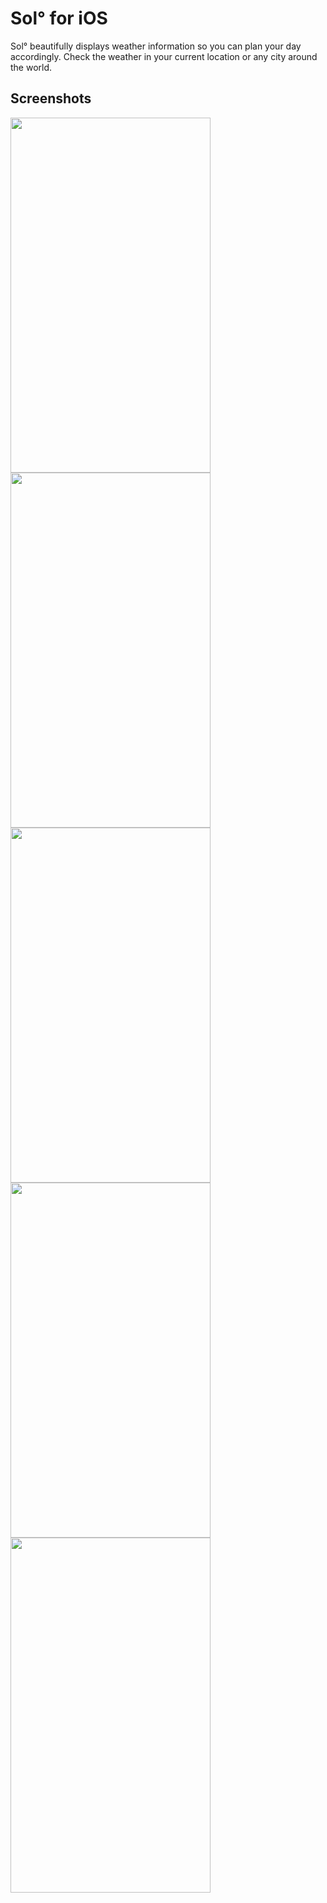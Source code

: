 Sol° for iOS
===

Sol° beautifully displays weather information so you can plan your day accordingly. 
Check the weather in your current location or any city around the world. 


Screenshots
---

<img src=http://www.cs.utexas.edu/~czaheri/img/1.png width=320 height=568>
<img src=http://www.cs.utexas.edu/~czaheri/img/1.png width=320 height=568>
<img src=http://www.cs.utexas.edu/~czaheri/img/1.png width=320 height=568>
<img src=http://www.cs.utexas.edu/~czaheri/img/1.png width=320 height=568>
<img src=http://www.cs.utexas.edu/~czaheri/img/1.png width=320 height=568>
